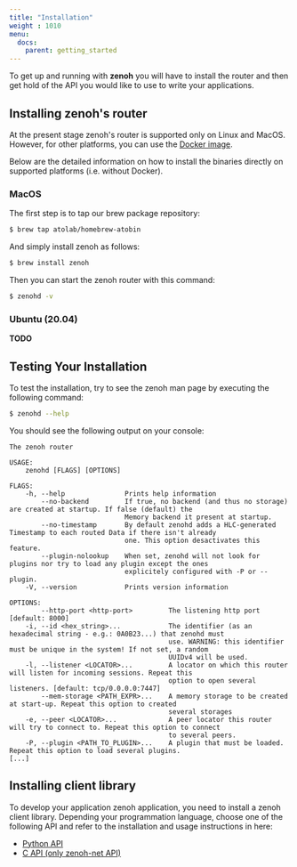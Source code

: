```yaml
---
title: "Installation"
weight : 1010
menu:
  docs:
    parent: getting_started
---
```


To get up and running with <b>zenoh</b> you will have to install the router and then get hold of the API you would like to use to write your applications. 

## Installing zenoh's router
At the present stage zenoh's router is supported only on Linux and MacOS.
However, for other platforms, you can use the [Docker image](../quick-test#run-zenoh-in-docker).

Below are the detailed information on how to install the binaries directly on supported platforms (i.e. without Docker).

### MacOS
The first step is to tap our brew package repository:

```bash
$ brew tap atolab/homebrew-atobin
```    

And simply install zenoh as follows:

```bash
$ brew install zenoh
```

Then you can start the zenoh router with this command:
```bash
$ zenohd -v
```

### Ubuntu (20.04)
**TODO**


## Testing Your Installation
To test the installation, try to see the zenoh man page by executing the following command:

```bash
$ zenohd --help
```
You should see the following output on your console:

```text
The zenoh router 

USAGE:
    zenohd [FLAGS] [OPTIONS]

FLAGS:
    -h, --help               Prints help information
        --no-backend         If true, no backend (and thus no storage) are created at startup. If false (default) the
                             Memory backend it present at startup.
        --no-timestamp       By default zenohd adds a HLC-generated Timestamp to each routed Data if there isn't already
                             one. This option desactivates this feature.
        --plugin-nolookup    When set, zenohd will not look for plugins nor try to load any plugin except the ones
                             explicitely configured with -P or --plugin.
    -V, --version            Prints version information

OPTIONS:
        --http-port <http-port>         The listening http port [default: 8000]
    -i, --id <hex_string>...            The identifier (as an hexadecimal string - e.g.: 0A0B23...) that zenohd must
                                        use. WARNING: this identifier must be unique in the system! If not set, a random
                                        UUIDv4 will be used.
    -l, --listener <LOCATOR>...         A locator on which this router will listen for incoming sessions. Repeat this
                                        option to open several listeners. [default: tcp/0.0.0.0:7447]
        --mem-storage <PATH_EXPR>...    A memory storage to be created at start-up. Repeat this option to created
                                        several storages
    -e, --peer <LOCATOR>...             A peer locator this router will try to connect to. Repeat this option to connect
                                        to several peers.
    -P, --plugin <PATH_TO_PLUGIN>...    A plugin that must be loaded. Repeat this option to load several plugins.
[...]
```

## Installing client library
To develop your application zenoh application, you need to install a zenoh client library.
Depending your programmation language, choose one of the following API and refer to the installation and usage instructions in here:

- [Python API](https://github.com/eclipse-zenoh/zenoh-python)
- [C API (only zenoh-net API)](https://github.com/eclipse-zenoh/zenoh-c)
